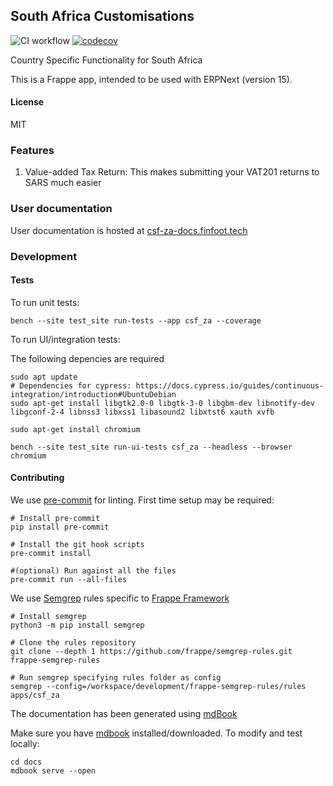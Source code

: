## South Africa Customisations

![CI workflow](https://github.com/dvdl16/csf_za/actions/workflows/ci.yml/badge.svg?branch=version-15)
[![codecov](https://codecov.io/gh/dvdl16/csf_za/graph/badge.svg?token=UTL6D9J5J8)](https://codecov.io/gh/dvdl16/csf_za)

Country Specific Functionality for South Africa

This is a Frappe app, intended to be used with ERPNext (version 15).

#### License

MIT

### Features

1. Value-added Tax Return: This makes submitting your VAT201 returns to SARS much easier

### User documentation

User documentation is hosted at [csf-za-docs.finfoot.tech](https://csf-za-docs.finfoot.tech)

### Development

#### Tests

To run unit tests:

```shell
bench --site test_site run-tests --app csf_za --coverage
```

To run UI/integration tests:

The following depencies are required
```shell
sudo apt update
# Dependencies for cypress: https://docs.cypress.io/guides/continuous-integration/introduction#UbuntuDebian
sudo apt-get install libgtk2.0-0 libgtk-3-0 libgbm-dev libnotify-dev libgconf-2-4 libnss3 libxss1 libasound2 libxtst6 xauth xvfb

sudo apt-get install chromium
```

```shell
bench --site test_site run-ui-tests csf_za --headless --browser chromium
```

#### Contributing

We use [pre-commit](https://pre-commit.com/) for linting. First time setup may be required:
```shell
# Install pre-commit
pip install pre-commit

# Install the git hook scripts
pre-commit install

#(optional) Run against all the files
pre-commit run --all-files
```

We use [Semgrep](https://semgrep.dev/docs/getting-started/) rules specific to [Frappe Framework](https://github.com/frappe/frappe)
```shell
# Install semgrep
python3 -m pip install semgrep

# Clone the rules repository
git clone --depth 1 https://github.com/frappe/semgrep-rules.git frappe-semgrep-rules

# Run semgrep specifying rules folder as config 
semgrep --config=/workspace/development/frappe-semgrep-rules/rules apps/csf_za
```


The documentation has been generated using [mdBook](https://rust-lang.github.io/mdBook/guide/creating.html)

Make sure you have [mdbook](https://rust-lang.github.io/mdBook/guide/installation.html) installed/downloaded. To modify and test locally:
```shell
cd docs
mdbook serve --open
```